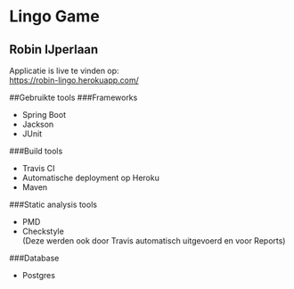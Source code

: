 # Lingo Game 
## Robin IJperlaan

Applicatie is live te vinden op: <br>
<https://robin-lingo.herokuapp.com/>


##Gebruikte tools
###Frameworks
- Spring Boot
- Jackson
- JUnit

###Build tools
 - Travis CI
 - Automatische deployment op Heroku
 - Maven

###Static analysis tools
- PMD
- Checkstyle <br>
(Deze werden ook door Travis automatisch uitgevoerd en voor Reports)

###Database
- Postgres